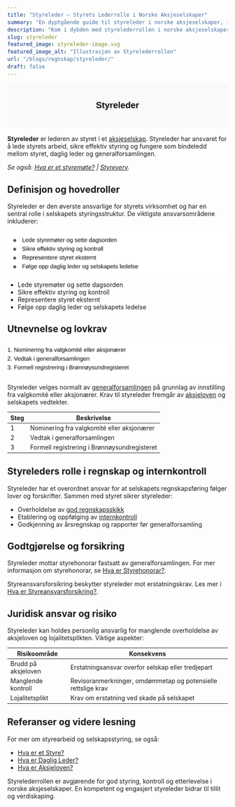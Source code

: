 ```yaml
---
title: "Styreleder – Styrets Lederrolle i Norske Aksjeselskaper"
summary: "En dyptgående guide til styreleder i norske aksjeselskaper, inkludert utnevnelse, hovedoppgaver, ansvar i regnskap, godtgjørelse, forsikring og juridiske krav."
description: "Kom i dybden med styrelederrollen i norske aksjeselskaper – utnevnelse, ansvarsområder, internkontroll, godtgjørelse og juridiske forpliktelser."
slug: styreleder
featured_image: styreleder-image.svg
featured_image_alt: "Illustrasjon av Styrelederrollen"
url: "/blogs/regnskap/styreleder/"
draft: false
---
```


![Styreleder](styreleder-image.svg)

**Styreleder** er lederen av styret i et [aksjeselskap](/blogs/regnskap/hva-er-et-aksjeselskap "Hva er et Aksjeselskap? Komplett Guide til AS og Selskapsrett"). Styreleder har ansvaret for å lede styrets arbeid, sikre effektiv styring og fungere som bindeledd mellom styret, daglig leder og generalforsamlingen.

*Se også: [Hva er et styremøte?](/blogs/regnskap/hva-er-et-styremote "Hva er et styremøte? Guide til Møter, Protokoller og Prosess") | [Styreverv](/blogs/regnskap/styreverv "Styreverv: Roller, Ansvar og Fordeler ved Styreverv i Norske Selskaper").*

## Definisjon og hovedroller

Styreleder er den øverste ansvarlige for styrets virksomhet og har en sentral rolle i selskapets styringsstruktur. De viktigste ansvarsområdene inkluderer:

![Styreleders ansvar](styreleder-ansvar.svg)

* Lede styremøter og sette dagsorden
* Sikre effektiv styring og kontroll
* Representere styret eksternt
* Følge opp daglig leder og selskapets ledelse

## Utnevnelse og lovkrav

![Utnevnelse av styreleder](styreleder-utnevnelse.svg)

Styreleder velges normalt av [generalforsamlingen](/blogs/regnskap/hva-er-generalforsamling "Hva er Generalforsamling? Komplett Guide til Generalforsamling og Beslutningsprosesser") på grunnlag av innstilling fra valgkomité eller aksjonærer. Krav til styreleder fremgår av [aksjeloven](/blogs/regnskap/hva-er-aksjeloven "Hva er Aksjeloven? Regler for Aksjeselskaper i Norge") og selskapets vedtekter.

| Steg | Beskrivelse |
|-----|-------------|
| 1   | Nominering fra valgkomité eller aksjonærer |
| 2   | Vedtak i generalforsamlingen |
| 3   | Formell registrering i Brønnøysundregisteret |

## Styreleders rolle i regnskap og internkontroll

Styreleder har et overordnet ansvar for at selskapets regnskapsføring følger lover og forskrifter. Sammen med styret sikrer styreleder:

* Overholdelse av [god regnskapsskikk](/blogs/regnskap/hva-er-god-regnskapsskikk "Hva er God Regnskapsskikk? Prinsipper og Praktisk Anvendelse")
* Etablering og oppfølging av [internkontroll](/blogs/regnskap/hva-er-internkontroll "Hva er Internkontroll? Systemer for Risikoforvaltning og Compliance")
* Godkjenning av årsregnskap og rapporter før generalforsamling

## Godtgjørelse og forsikring

Styreleder mottar styrehonorar fastsatt av generalforsamlingen. For mer informasjon om styrehonorar, se [Hva er Styrehonorar?](/blogs/regnskap/styrehonorar "Styrehonorar i aksjeselskap: Regelverk, Beregning og Bokføring").

Styreansvarsforsikring beskytter styreleder mot erstatningskrav. Les mer i [Hva er Styreansvarsforsikring?](/blogs/regnskap/styreansvarsforsikring "Hva er Styreansvarsforsikring? En Guide til Styremedlemsforsikring i Norge").

## Juridisk ansvar og risiko

Styreleder kan holdes personlig ansvarlig for manglende overholdelse av aksjeloven og lojalitetsplikten. Viktige aspekter:

| Risikoområde       | Konsekvens                                                         |
|--------------------|---------------------------------------------------------------------|
| Brudd på aksjeloven | Erstatningsansvar overfor selskap eller tredjepart                 |
| Manglende kontroll | Revisoranmerkninger, omdømmetap og potensielle rettslige krav      |
| Lojalitetsplikt    | Krav om erstatning ved skade på selskapet                          |

## Referanser og videre lesning

For mer om styrearbeid og selskapsstyring, se også:

* [Hva er et Styre?](/blogs/regnskap/hva-er-styre "Hva er et Styre? Ansvar og Oppgaver i Aksjeselskap")
* [Hva er Daglig Leder?](/blogs/regnskap/hva-er-daglig-leder "Hva er Daglig Leder? Rolle, Ansvar og Regnskapsmessige Forpliktelser")
* [Hva er Aksjeloven?](/blogs/regnskap/hva-er-aksjeloven "Hva er Aksjeloven? Regler for Aksjeselskaper i Norge")

Styrelederrollen er avgjørende for god styring, kontroll og etterlevelse i norske aksjeselskaper. En kompetent og engasjert styreleder bidrar til tillit og verdiskaping.
